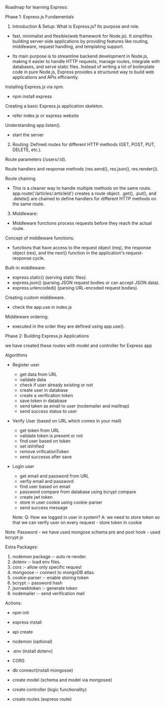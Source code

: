 Roadmap for learning Express:

Phase 1: Express.js Fundamentals

1. Introduction & Setup:
What is Express.js? Its purpose and role.
- fast, minimalist and flexible(web framework for Node.js). 
  It simplifies building server-side applications by providing features like routing, middleware, request handling, and templating support.

- Its main purpose is to streamline backend development in Node.js, making it easier to handle HTTP requests, manage routes, integrate with databases, and serve static files. Instead of writing a lot of boilerplate code in pure Node.js, Express provides a structured way to build web applications and APIs efficiently.

Installing Express.js via npm.
- npm install express

Creating a basic Express.js application skeleton.
- refer index.js or express website

Understanding app.listen().
- start the server



2. Routing:
Defined routes for different HTTP methods (GET, POST, PUT, DELETE, etc.).

Route parameters (/users/:id).

Route handlers and response methods (res.send(), res.json(), res.render()).

Route chaining
- This is a cleaner way to handle multiple methods on the same route.
  app.route('/articles/:articleId') creates a route object.
  .get(), .put(), and .delete() are chained to define handlers for different HTTP methods on the same route.


3. Middleware:
- Middleware functions process requests before they reach the actual route.

Concept of middleware functions.
- functions that have access to the request object (req), the response object (res), and the next() function in the application's request-response cycle.

Built-in middleware:
- express.static() (serving static files).
- express.json() (parsing JSON request bodies or can accept JSON data).
- express.urlencoded() (parsing URL-encoded request bodies).

Creating custom middleware.
- check the app.use in index.js

Middleware ordering.
- executed in the order they are defined using app.use().



Phase 2: Building Express.js Applications

we have created these routes with model and controller for Express app

Algorithms
- Register user
    - get data from URL
    - validate data
    - check if user already existing or not
    - create user in database
    - create a verification token
    - save token in database
    - send taken as email to user (nodemailer and mailtrap)
    - send success status to user

- Verify User (based on URL which comes in your mail)
    - get token from URL
    - validate token is present or not
    - find user based on token
    - set isVrified
    - remove vrificationToken
    - send successs after save

- LogIn user
    - get email and password from URL
    - verfiy email and password
    - find user based on email
    - password compare from database using bcrypt compare
    - create jwt token
    - store in user cookie using cookie-parser
    - send success message

    Note: 
    Q: How we logged in user in system?
    A: we need to store token so that we can verify user on every request
      - store token in cookie


Note: 
  Password
    - we have used mongose schema pre and post hook
    - used bcrypt js




Extra Packages:
1. nodemon package :- auto re-render.
2. dotenv :- load env files.
3. cors :- allow only specific request
4. mongoose :- connect to mongoDB atlas.
5. cookie-parser :- enable storing token
6. bcrypt :- password hash
7. jsonwebtoken :- generate token
8. nodemailer :- send verification mail



Actions:
- npm init
- express install
- api create
- nodemon (optional)
- .env (install dotenv)
- CORS
- db connect(install mongosse)

- create model (schema and model via mongosee)
- create controller (logic functionality)
- create routes (express route)



